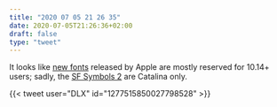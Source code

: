 ```yaml
---
title: "2020 07 05 21 26 35"
date: 2020-07-05T21:26:36+02:00
draft: false
type: "tweet"
---
```


It looks like [new fonts](https://support.apple.com/en-us/HT210192) released by Apple are mostly reserved for 10.14+ users; sadly, the [SF Symbols 2](https://developer.apple.com/sf-symbols/) are Catalina only.

{{< tweet user="DLX" id="1277515850027798528" >}}
